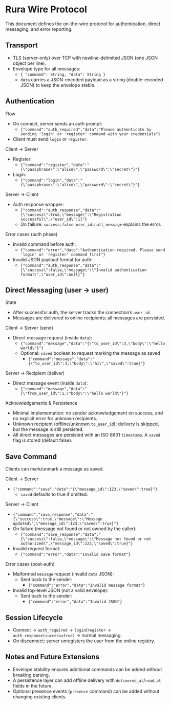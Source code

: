 # Rura Wire Protocol

This document defines the on-the-wire protocol for authentication, direct messaging, and error reporting.

## Transport
- TLS (server-only) over TCP with newline-delimited JSON (one JSON object per line).
- Envelope type for all messages:
  - `{ "command": String, "data": String }`
  - `data` carries a JSON-encoded payload as a string (double-encoded JSON) to keep the envelope stable.

## Authentication

Flow
- On connect, server sends an auth prompt:
  - `{"command":"auth_required","data":"Please authenticate by sending 'login' or 'register' command with your credentials"}`
- Client must send `login` or `register`.

Client → Server
- Register:
  - `{"command":"register","data":"{\"passphrase\":\"alice\",\"password\":\"secret\"}"}`
- Login:
  - `{"command":"login","data":"{\"passphrase\":\"alice\",\"password\":\"secret\"}"}`

Server → Client
- Auth response wrapper:
  - `{"command":"auth_response","data":"{\"success\":true,\"message\":\"Registration successful\",\"user_id\":1}"}`
  - On failure: `success:false`, `user_id:null`, `message` explains the error.

Error cases (auth phase)
- Invalid command before auth:
  - `{"command":"error","data":"Authentication required. Please send 'login' or 'register' command first"}`
- Invalid JSON payload format for auth:
  - `{"command":"auth_response","data":"{\"success\":false,\"message\":\"Invalid authentication format\",\"user_id\":null}"}`

## Direct Messaging (user → user)

State
- After successful auth, the server tracks the connection’s `user_id`.
- Messages are delivered to online recipients; all messages are persisted.

Client → Server (send)
- Direct message request (inside `data`):
  - `{"command":"message","data":"{\"to_user_id\":3,\"body\":\"hello world\"}"}`
  - Optional: `saved` boolean to request marking the message as saved
    - `{"command":"message","data":"{\"to_user_id\":3,\"body\":\"hi\",\"saved\":true}"}`

Server → Recipient (deliver)
- Direct message event (inside `data`):
  - `{"command":"message","data":"{\"from_user_id\":1,\"body\":\"hello world\"}"}`

Acknowledgements & Persistence
- Minimal implementation: no sender acknowledgement on success, and no explicit error for unknown recipients.
- Unknown recipient (offline/unknown `to_user_id`): delivery is skipped, but the message is still persisted.
- All direct messages are persisted with an ISO 8601 `timestamp`. A `saved` flag is stored (default false).

## Save Command

Clients can mark/unmark a message as saved.

Client → Server
- `{"command":"save","data":"{\"message_id\":123,\"saved\":true}"}`
  - `saved` defaults to true if omitted.

Server → Client
- `{"command":"save_response","data":"{\"success\":true,\"message\":\"Message updated\",\"message_id\":123,\"saved\":true}"}`
- On failure (message not found or not owned by the caller):
  - `{"command":"save_response","data":"{\"success\":false,\"message\":\"Message not found or not authorized\",\"message_id\":123,\"saved\":true}"}`
- Invalid request format:
  - `{"command":"error","data":"Invalid save format"}`

Error cases (post-auth)
- Malformed `message` request (invalid `data` JSON):
  - Sent back to the sender:
    - `{"command":"error","data":"Invalid message format"}`
- Invalid top-level JSON (not a valid envelope):
  - Sent back to the sender:
    - `{"command":"error","data":"Invalid JSON"}`

## Session Lifecycle
- Connect → `auth_required` → `login`/`register` → `auth_response(success=true)` → normal messaging.
- On disconnect: server unregisters the user from the online registry.

## Notes and Future Extensions
- Envelope stability ensures additional commands can be added without breaking parsing.
- A persistence layer can add offline delivery with `delivered_at`/`read_at` fields in the future.
- Optional presence events (`presence` command) can be added without changing existing clients.
